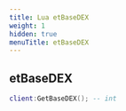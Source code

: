 ```yaml
---
title: Lua etBaseDEX
weight: 1
hidden: true
menuTitle: etBaseDEX
---
```

## etBaseDEX
```lua
client:GetBaseDEX(); -- int
```